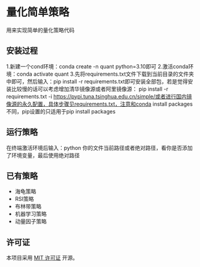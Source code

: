 # 量化简单策略

用来实现简单的量化策略代码

## 安装过程

1.新建一个cond环境：conda create -n quant python=3.10即可
2.激活conda环境：conda activate quant
3.先将requirements.txt文件下载到当前目录的文件夹中即可，然后输入：pip install -r requirements.txt即可安装全部包，若是觉得安装比较慢的话可以考虑增加清华镜像源或者阿里镜像源：
pip install -r requirements.txt -i https://pypi.tuna.tsinghua.edu.cn/simple/或者进行国内镜像源的永久配置，具体步骤见requirements.txt，注意和conda install packages不同，pip设置的只适用于pip install packages

## 运行策略

在终端激活环境后输入：python 你的文件当前路径或者绝对路径，看你是否添加了环境变量，最后使用绝对路径

## 已有策略
* 海龟策略
* RSI策略
* 布林带策略
* 机器学习策略
* 动量因子策略

## 许可证

本项目采用 [MIT 许可证](LICENSE) 开源。
